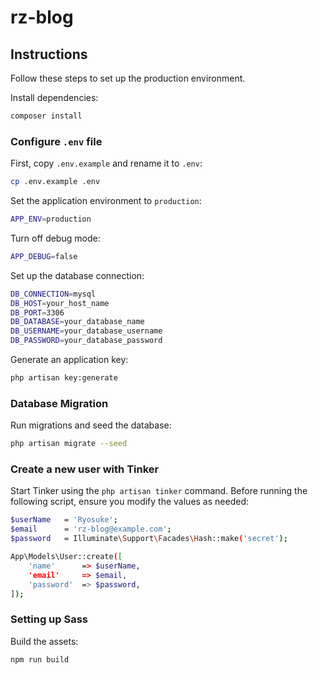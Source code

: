 # rz-blog

## Instructions

Follow these steps to set up the production environment.

Install dependencies:

```bash
composer install
```

### Configure `.env` file

First, copy `.env.example` and rename it to `.env`:

```bash
cp .env.example .env
```

Set the application environment to `production`:

```bash
APP_ENV=production
```

Turn off debug mode:

```bash
APP_DEBUG=false
```

Set up the database connection:

```bash
DB_CONNECTION=mysql
DB_HOST=your_host_name
DB_PORT=3306
DB_DATABASE=your_database_name
DB_USERNAME=your_database_username
DB_PASSWORD=your_database_password
```

Generate an application key:

```bash
php artisan key:generate
```

### Database Migration

Run migrations and seed the database:

```bash
php artisan migrate --seed
```

### Create a new user with Tinker

Start Tinker using the `php artisan tinker` command. Before running the following script, ensure you modify the values as needed:

```bash
$userName   = 'Ryosuke';
$email      = 'rz-blog@example.com';
$password   = Illuminate\Support\Facades\Hash::make('secret');

App\Models\User::create([
    'name'      => $userName,
    'email'     => $email,
    'password'  => $password,
]);
```

### Setting up Sass

Build the assets:

```bash
npm run build
```

